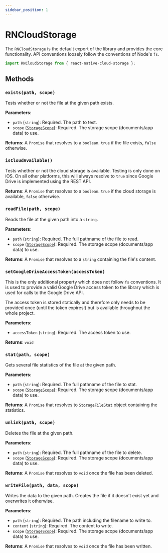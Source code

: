 ```yaml
---
sidebar_position: 1
---
```


# RNCloudStorage

The `RNCloudStorage` is the default export of the library and provides the core functionality. API conventions loosely follow the conventions of Node's `fs`.

```ts
import RNCloudStorage from { react-native-cloud-storage };
```

## Methods

### `exists(path, scope)`

Tests whether or not the file at the given path exists.

**Parameters**:

- `path` (`string`): Required. The path to test.
- `scope` ([`StorageScope`](./enums/StorageScope)): Required. The storage scope (documents/app data) to use.

**Returns**: A `Promise` that resolves to a `boolean`. `true` if the file exists, `false` otherwise.

### `isCloudAvailable()`

Tests whether or not the cloud storage is available. Testing is only done on iOS. On all other platforms, this will always resolve to `true` since Google Drive is implemented using the REST API.

**Returns**: A `Promise` that resolves to a `boolean`. `true` if the cloud storage is available, `false` otherwise.

### `readFile(path, scope)`

Reads the file at the given path into a `string`.

**Parameters**:

- `path` (`string`): Required. The full pathname of the file to read.
- `scope` ([`StorageScope`](./enums/StorageScope)): Required. The storage scope (documents/app data) to use.

**Returns**: A `Promise` that resolves to a `string` containing the file's content.

### `setGoogleDriveAccessToken(accessToken)`

This is the only additional property which does not follow `fs` conventions. It is used to provide a valid Google Drive access token to the library which is used for calls to the Google Drive API.

The access token is stored statically and therefore only needs to be provided once (until the token expires!) but is available throughout the whole project.

**Parameters**:

- `accessToken` (`string`): Required. The access token to use.

**Returns**: `void`

### `stat(path, scope)`

Gets several file statistics of the file at the given path.

**Parameters**:

- `path` (`string`): Required. The full pathname of the file to stat.
- `scope` ([`StorageScope`](./enums/StorageScope)): Required. The storage scope (documents/app data) to use.

**Returns**: A `Promise` that resolves to [`StorageFileStat`](./StorageFileStat) object containing the statistics.

### `unlink(path, scope)`

Deletes the file at the given path.

**Parameters**:

- `path` (`string`): Required. The full pathname of the file to delete.
- `scope` ([`StorageScope`](./enums/StorageScope)): Required. The storage scope (documents/app data) to use.

**Returns**: A `Promise` that resolves to `void` once the file has been deleted.

### `writeFile(path, data, scope)`

Writes the data to the given path. Creates the file if it doesn't exist yet and overwrites it otherwise.

**Parameters**:

- `path` (`string`): Required. The path including the filename to write to.
- `content` (`string`): Required. The content to write.
- `scope` ([`StorageScope`](./enums/StorageScope)): Required. The storage scope (documents/app data) to use.

**Returns**: A `Promise` that resolves to `void` once the file has been written.
